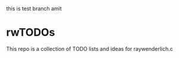 this is test branch
amit


# rwTODOs


This repo is a collection of TODO lists and ideas for raywenderlich.c
